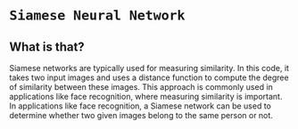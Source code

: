 # `Siamese Neural Network`

## What is that?
Siamese networks are typically used for measuring similarity.
In this code, it takes two input images and uses a distance function to compute the degree of similarity between these images. 
This approach is commonly used in applications like face recognition, where measuring similarity is important. 
In applications like face recognition, a Siamese network can be used to determine whether two given images belong to the same person or not.
